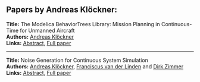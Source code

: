 <h2>Papers by Andreas Klöckner:</h2>
<p>
<b>Title:</b> The Modelica BehaviorTrees Library: Mission Planning in Continuous-Time for Unmanned Aircraft<br />
<b>Authors:</b> <a href="../authors/author_166.html">Andreas Klöckner</a><br />
<b>Links:</b> <a href="../abstracts/abstract_77.pdf">Abstract</a>, <a href="../submissions/ECP14096727_Klockner.pdf">Full paper</a>
</p>
<hr />
<p>
<b>Title:</b> Noise Generation for Continuous System Simulation<br />
<b>Authors:</b> <a href="../authors/author_166.html">Andreas Klöckner</a>, <a href="../authors/author_318.html">Franciscus van der Linden</a> and <a href="../authors/author_347.html">Dirk Zimmer</a><br />
<b>Links:</b> <a href="../abstracts/abstract_88.pdf">Abstract</a>, <a href="../submissions/ECP14096837_KlocknerVanderlindenZimmer.pdf">Full paper</a>
</p>